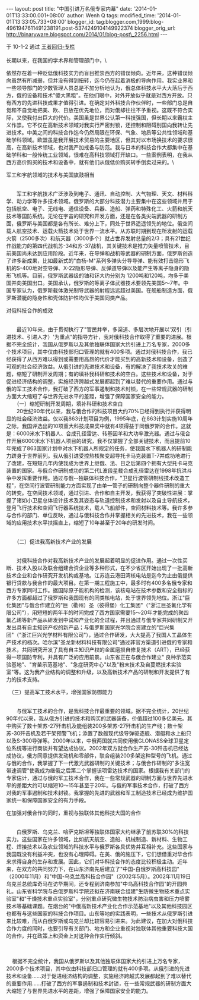 --- layout: post title: "中国引进万名俄专家内幕" date:
'2014-01-01T13:33:00.001+08:00' author: Wenh Q tags: modified\_time:
'2014-01-01T13:33:05.733+08:00' blogger\_id:
tag:blogger.com,1999:blog-4961947611491238191.post-5374249104149922374
blogger\_orig\_url:
http://binaryware.blogspot.com/2014/01/blog-post\_2256.html ---
<div dir="ltr">

于 10-1-2 通过 [王者回归-专栏](http://blog.china.com/u/060604/863/)\
\
长期以来，在我国的学术界和管理部门中，\
<div>

依然存在着一种贬低俄科技实力而盲目推崇西方的错误倾向。近年来，这种错误倾向虽然有所减弱，但并没有得到扭转，迄今仍在起着消极的导向作用。我实业界和一些领导部门的少数管理人员总是不加分析地认为，俄总体科技水平大大落后于西方，俄的设备和技术"傻大黑粗"。在他们眼中，对外开放似乎就是对西方开放。只有西方的先进科技成果才值得引进。在确定对外科技合作伙伴时，一些部门总是自觉和不自觉地把美、欧、日放在优先地位，而对俄却往往不予重视。这既不符合实际，又使我付出巨大的代价。美国虽是世界公认第一科技强国，但长期以来霸权主义作祟。它不仅在高新技术领域对我实行严密封锁，还控制和阻碍别国向我转让先进技术。中美之间的科技合作迄今仍然局限在环保、气象、地质等公共性领域和基础学科领域。欧盟虽是我开展技术贸易的主要地区，但其对以市场换技术的要求很高，在高新技术领域，也对我严加戒备与防范。我与日本的科技合作大都集中在基础学科和一般传统工业领域，很难在高科技领域打开缺口。一些案例表明，在我从西方高价购买的技术和设备中，就有他们从俄低价购买转手倒卖过来的。\
<div>

</div>

<div>

军工和宇航领域的技术与美国旗鼓相当

</div>

<div>

\
　　军工和宇航技术广泛涉及到电子、通讯、自动控制、大气物理、天文、材料科学、动力学等许多技术领域。俄罗斯的大部分科技潜力主要集中在这些领域并用于包括航空、电子、无线电、通信设备、兵器、造船、弹药和特殊化工、火箭和航天技术等国防系统。无论在宇宙的研究和开发方面，还是在各类尖端武器的研制方面，俄罗斯与美国都是各有所长、难分上下，同处于世界遥遥领先的地位。俄空间载人航空技术、运载火箭技术处于世界一流水平。从苏联时期到现在所发射的运载火箭（2500多次）和航天器（3000多个）就占世界发射总量的2/3；具有21世纪作战能力的第四代战机苏-34和苏-37战机，其关键技术是推力矢量喷管技术，目前美国尚未达到应用阶段。近年来，在导弹和战机等武器的研制方面，俄罗斯创造了许多新成果，比如最新式的"白杨-M"系列多弹头分导导弹、能有效打击隐形飞机的S-400地对空导弹、X-22隐形导弹、反弹道导弹以及能产生等离子隐身的隐形飞机等。目前，俄罗斯武器级的铀和钚大约分别为
1200吨和120吨，均多于美国并向美国出口。美国承认，俄罗斯的等离子体武器技术要领先美国5～7年。中国专家认为，俄罗斯载体激光制导武器的射程远远超过美国。在舰船制造方面，俄罗斯潜艇的隐身性和壳体防护性均优于美国同类产品。

</div>

<div>

</div>

<div>

对俄科技合作的成效

</div>

<div>

\
　　最近10年来，由于贯彻执行了"官民并举，多渠道、多层次地开展以'双引（引进技术、引进人才）'为重点"的指导方针，我对俄科技合作取得了重要的进展。根据不完全统计，我国从俄罗斯以及其他独联体国家大约引进上万名专家，2000多个技术项目，其中仅由科技部归口管理的就有400多项。通过对俄科技合作，我已经获得了从西方难以得到或需要用高昂的代价才能买到的高新技术和设备，创造了可观的社会经济效益。从俄引进的先进技术和设备，有的解决了我技术攻关的难题，缩短了研制开发周期；有的填补我科研和技术的空白。这些技术和设备，对于促进经济结构的调整，实施经济跨越式发展都起到了难以替代的重要作用。通过与俄的军工技术合作，我打破了西方的军事遏制和技术封锁，在一些常规武器的研制方面大大缩短了与世界先进水平的差距，增强了保障国家安全的能力。 \
　　（一）缩短研制开发周期，填补科研和技术空白\
　　20世纪90年代以来，我与俄合作的科技项目大约70%已经得到执行并获得明显的社会经济效益。仅以我863计划项目为例，1995年底，在863计划实施10周年之际，我国评选出的10项重大科技成果奖中就有4项得益于同俄罗斯的合作。这就是：6000米水下机器人、合成孔径雷达、转基因羊和大功率激光器。通过与俄合作开展6000米水下机器人项目的研究，我不仅掌握了全部关键技术，而且提前10年完成了863国家计划中对水下机器人所规定的任务，使我国水下机器人的研制能力跻身于世界前列。我从俄引进受控热核聚变超导托卡马克装置T-7并成功地进行了改建，在短短几年内使我成为世界上继俄、法、日之后第四个拥有大型托卡马克装置的国家。与俄合作研制成功的第二代L波段星载合成孔径雷达在1998年抗洪斗争中发挥重要作用。通过与俄--独联体科技合作，"卫星行波管研制线技术改造工程"，在空间行波管研制能力方面实现了由单一管子的研制向整个器件研制的重大的转变。在空间技术领域，通过引进、合作和自主开发，我获得了突破性进展：掌握了诸如小卫星总体设计技术及其姿态与轨道控制技术和发射以及自主导航技术，登月飞行技术和空间飞行器系统技术，载人飞船部件，空间材料技术等。我许多参与合作的部门、单位反映，通过与俄科技合作并掌握相关的先进技术，我在一些领域的应用技术水平扶摇直上，缩短了10年甚至于20年的研发时间。

</div>

<div>

</div>

<div>

\
　　（二）促进我高新技术产业的发展

</div>

<div>

\
　　对俄科技合作对我高新技术产业的发展起着明显的促进作用。通过一次性买断、技术入股以及联合组建合资企业等多种形式，在不少省区开始出现了一批高新技术企业和合作研究开发机构或基地。江苏连云港田湾核电站是迄今为止由俄提供银行贷款与我合作的最大项目。在第一期工程施工中，最多时有400多名俄专家和西方专家同时工作。据国际原子能机构的检测，该核电站在技术参数和安全指标的许多方面都超过了俄罗斯和我国现有的同类核电站，处于世界领先地位。浙江"巨化集团"与俄合作建立的"巨（衢州）圣（彼得堡）化工集团"（"浙江巨圣氟化学有限公司"），用短短的两年半的时间完成了西方国家需要15～20年才能完成的聚四氟乙烯等新产品从研发到中试和产业化的全过程，并且通过与俄专家共同研制又开发出具有自主知识产权的新产品；与俄罗斯国家光学院合资建立的"巨兴集团"（"浙江巨兴光学材料有限公司"），通过合作研发，大大提高了我国人工晶体生产技术的档次。哈尔滨"圣龙新材料科技有限公司"通过非官方渠道引进俄的专家和技术，共同研究开发了具有自主知识产权的金属磨损自修复技术（ART），已经获得一项国防专利，并具有广泛的应用前景。山东省正在与俄合作建立"
良种示范实验基地"、"育苗示范基地"、"急症研究中心"以及"粉末技术及自蔓燃技术实验室"等。这为我产业结构的调整和升级，以及高新技术产品的研制和开发提供了有力的技术支持。　　

</div>

<div>

</div>

<div>

　（三）提高军工技术水平，增强国家防御能力

</div>

<div>

\
　　与俄军工技术的合作，是我科技合作最重要的领域。据不完全统计，20世纪90年代以来，我从俄方引进的技术和购买的武器装备，价值超过100多亿美元。其中购买了数十架苏-27歼击机及能组装200多架苏-27歼击机的生产线；数十架苏-30歼击机及若干架预警飞机；添置了数艘现代级导弹驱逐舰、潜艇和水上船只以及S-300导弹等。2000年以来，中俄两国就共同使用俄GLONASS全球卫星定位系统等进行商谈并有望达成协议。2002年双方就合作生产苏-30歼击机已经达成协议，俄方同意提供发动机和零部件，联合组装200多架这种型号的飞机。通过与俄的合作，我掌握了下一代激光武器研制的关键技术；与俄合作研制的"多注宽带速调管"使我成为继俄之后第二个掌握该项雷达技术的国家。根据我有关部门的专家估计，通过与俄的军工技术合作，我在一些常规武器的研制方面与世界先进水平的差距大约可以缩短10～15年甚至于20年。与俄的军事技术合作，打破了西方对我的军事遏制和技术封锁。我掌握的先进的武器和军工制造技术已经成为维护国家统一和保障国家安全的有力手段。

</div>

<div>

</div>

<div>

在加强对俄合作的同时，重视与独联体其他科技大国的合作

</div>

<div>

\
　　白俄罗斯、乌克兰、哈萨克斯坦等独联体国家大约继承了前苏联30%的科技实力。这些国家在许多领域，比如航天航空、造船、机械制造、新材料、生物工程、焊接技术以及农业领域的科技水平与俄罗斯各具优势并互相补充。这些国家与我国既没有利益冲突，也没有心理障碍。在美、俄的施压下，它们想借重对华合作来求得自身的生存和发展。因此，它们对华科技合作的态度比较积极主动。近年来，在双方的共同努力下，在山东济南先后建立了"中国-白俄罗斯高科技园"
（2000年11月）和"中国-乌克兰高科技合作园"（2002年5月）。2002年11月19日乌克兰总统库奇马在访华期间，还专程到济南参加"中乌高科技合作园"的开园典礼。山东省科学院与白俄罗斯科学院还拟在济南联合组建"生防微生物技术重点实验室"和"干燥技术重点实验室"，分别重点研究微生物技术防治病虫害和压力喷雾技术等基础课题。在烟台的"中俄高新技术产业化合作示范基地"以及其他科技园区也都有与这些国家的科技合作项目。山东等地的实践表明，一些技术从俄罗斯引进来比较难，而从白俄罗斯或乌克兰却比较容易引进来。为此建议，在加大对俄科技合作力度的同时，也要引导有关部门、地方和企业重视对独联体其他重要科技大国的合作，并在政策上和资金上对这种合作实行倾斜。

</div>

<div>

\
 \
   
根据不完全统计，我国从俄罗斯以及其他独联体国家大约引进上万名专家，2000多个技术项目，其中仅由科技部归口管理的就有400多项。从俄引进的先进技术和设备......对于促进经济结构的调整，实施经济跨越式发展都起到了难以替代的重要作用......打破了西方的军事遏制和技术封锁，在一些常规武器的研制方面大大缩短了与世界先进水平的差距，增强了保障国家安全的能力。

</div>

</div>

</div>
